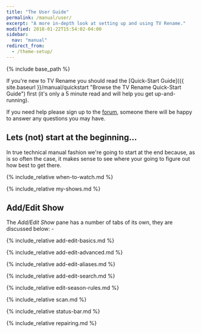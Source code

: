 ```yaml
---
title: "The User Guide"
permalink: /manual/user/
excerpt: "A more in-depth look at setting up and using TV Rename."
modified: 2018-01-22T15:54:02-04:00
sidebar:
  nav: "manual"
redirect_from:
  - /theme-setup/
---
```


{% include base_path %}

If you're new to TV&nbsp;Rename you should read the [Quick-Start&nbsp;Guide]({{ site.baseurl }}/manual/quickstart "Browse the TV&nbsp;Rename Quick-Start Guide") first (it's only a 5 minute read and will help you get up-and-running).

If you need help please sign up to the [forum](https://groups.google.com/forum/#!forum/tvrename "Visit the TVRename forum"), someone there will be happy to answer any questions you may have.

## Lets (not) start at the beginning...

In true technical manual fashion we're going to start at the end because, as is so often the case, it makes sense to see where your going to figure out how best to get there.

{% include_relative when-to-watch.md %}

{% include_relative my-shows.md %}

<!-- START ADD/EDIT SHOW --------------------- -->
## Add/Edit Show

The *Add/Edit Show* pane has a number of tabs of its own, they are discussed below: -

{% include_relative add-edit-basics.md %}

{% include_relative add-edit-advanced.md %}

{% include_relative add-edit-aliases.md %}

{% include_relative add-edit-search.md %}

<!-- END ADD/EDIT SHOW ----------------------- -->

{% include_relative edit-season-rules.md %}

{% include_relative scan.md %}

{% include_relative status-bar.md %}

{% include_relative repairing.md %}
